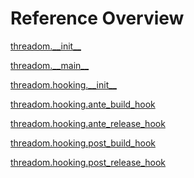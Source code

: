 
# Reference Overview

[threadom.\_\_init\_\_](https://github.com/pyrustic/threadom/blob/master/docs/reference/content/threadom.\_\_init\_\_.md) 
<br>
 

[threadom.\_\_main\_\_](https://github.com/pyrustic/threadom/blob/master/docs/reference/content/threadom.\_\_main\_\_.md) 
<br>
 

[threadom.hooking.\_\_init\_\_](https://github.com/pyrustic/threadom/blob/master/docs/reference/content/threadom.hooking.\_\_init\_\_.md) 
<br>
 

[threadom.hooking.ante\_build\_hook](https://github.com/pyrustic/threadom/blob/master/docs/reference/content/threadom.hooking.ante\_build\_hook.md) 
<br>
 

[threadom.hooking.ante\_release\_hook](https://github.com/pyrustic/threadom/blob/master/docs/reference/content/threadom.hooking.ante\_release\_hook.md) 
<br>
 

[threadom.hooking.post\_build\_hook](https://github.com/pyrustic/threadom/blob/master/docs/reference/content/threadom.hooking.post\_build\_hook.md) 
<br>
 

[threadom.hooking.post\_release\_hook](https://github.com/pyrustic/threadom/blob/master/docs/reference/content/threadom.hooking.post\_release\_hook.md) 
<br>
 
